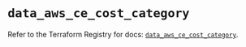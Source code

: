 # `data_aws_ce_cost_category`

Refer to the Terraform Registry for docs: [`data_aws_ce_cost_category`](https://registry.terraform.io/providers/hashicorp/aws/6.5.0/docs/data-sources/ce_cost_category).
